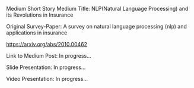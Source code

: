 
Medium Short Story
Medium Title: NLP(Natural Language Processing) and its Revolutions in Insurance

Original Survey-Paper: A survey on natural language processing (nlp) and applications in insurance

https://arxiv.org/abs/2010.00462

Link to Medium Post: In progress...

Slide Presentation: In progress...

Video Presentation: In progress...

